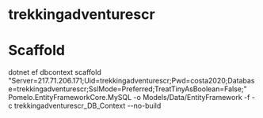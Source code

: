 # trekkingadventurescr

# Scaffold
dotnet ef dbcontext scaffold "Server=217.71.206.171;Uid=trekkingadventurescr;Pwd=costa2020;Database=trekkingadventurescr;SslMode=Preferred;TreatTinyAsBoolean=False;" Pomelo.EntityFrameworkCore.MySQL -o Models/Data/EntityFramework -f -c trekkingadventurescr_DB_Context --no-build